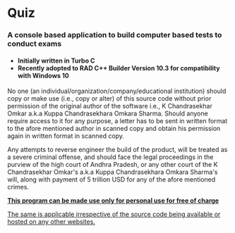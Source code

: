 # Quiz
<h3> A console based application to build computer based tests to conduct exams </h3>
<h4 style="font: Consolas">
 <ul>
	<li>Initially written in Turbo C </li>
	<li>Recently adopted to RAD C++ Builder Version 10.3 for compatibility with Windows 10</li>
 </ul>
</h4>

<div>
	<p>
	No one (an individual/organization/company/educational institution) should copy or make use (i.e., copy or alter) of this source code without prior permission of the original author of the software i.e., K Chandrasekhar Omkar a.k.a Kuppa Chandrasekhara Omkara Sharma. Should anyone require access to it for any purpose, a letter has to be sent in written format to the afore mentioned author in scanned copy and obtain his permission again in written format in scanned copy. 
	</p>
	<p>
	Any attempts to reverse engineer the build of the product, will be treated as a severe criminal offense, and should face the legal proceedings in the purview of the high court of Andhra Pradesh, or any other court of the K Chandrasekhar Omkar's a.k.a Kuppa Chandrasekhara Omkara Sharma's will, along with payment of 5 trillion USD for any of the afore mentioned crimes.
	</p>
	<p>
		<u><b>This program can be made use only for personal use for free of charge</b></u>
	</p>
	<p>
	<u>The same is applicable irrespective of the source code being available or hosted on any other websites.</u>
	</p>
</div>	
